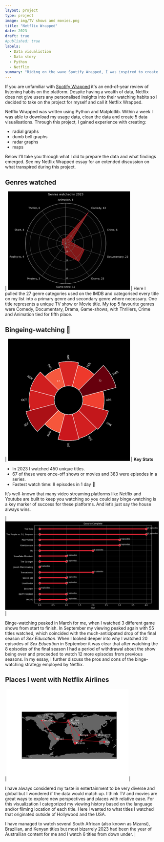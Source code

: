 ```yaml
---
layout: project
type: project
image: img/TV shows and movies.png
title: "Netflix Wrapped"
date: 2023
draft: true
#published: true
labels:
  - Data visualistion
  - Data story
  - Python
  - Netflix
summary: "Riding on the wave Spotify Wrapped, I was inspired to create 5 data visualisations which summarise my Netflix watching habits for 2023."
---
```

If you are unfamiliar with [Spotify Wrapped](https://en.wikipedia.org/wiki/Spotify_Wrapped) it's an end-of-year review of listening habits on the platform. Despite having a wealth of data, Netflix does not give users any personalised insights into their watching habits so I decided to take on the project for myself and call it Netflix Wrapped.

Netflix Wrapped was written using Python and Matplotlib. Within a week I was able to download my usage data, clean the data and create 5 data visualisations. Through this project, I gained experience with creating:
* radial graphs
* dumb bell graphs
* radar graphs
* maps

Below I'll take you through what I did to prepare the data and what findings emerged. See my Netflix Wrapped essay for an extended discussion on what transpired during this project.

## Genres watched

| <img width="400px" class="rounded float-start pe-4" src="../img/netflix_genres.png"> | Here I pulled the 27 genre categories used on the IMDB and categorised every title on my list into a primary genre and secondary genre where necessary. One title represents a unique TV show or Movie title.
My top 5 favourite genres were Comedy, Documentary, Drama, Game-shows, with Thrillers, Crime and Animation tied for fifth place. 



## Bingeing-watching 🍿

| <img width="400px" class="rounded float-start pe-4" src="../img/netflix_radial_plot.png"> | 
**Key Stats**
- In 2023 I watched 450 unique titles. 
- 67 of these were once-off shows or movies and 383 were episodes in a series.
- Fastest watch time: 8 episodes in 1 day 🏁

It’s well-known that many video streaming platforms like Netflix and Youtube are built to keep you watching so you could say binge-watching is a key marker of success for these platforms. And let’s just say the house always wins.

| <img width="600px" 
     class="rounded float-start pe-4" 
     src="../img/netflix_fastest.png"> |

Binge-watching peaked in March for me, when I watched 3 different game shows from start to finish. In September my viewing peaked again with 55 titles watched, which coincided with the much-anticipated drop of the final season of _Sex Education_. When I looked deeper into why I watched 20 episodes of _Sex Education_ in September it was clear that after watching the 8 episodes of the final season I had a period of withdrawal about the show being over and proceeded to watch 12 more episodes from previous seasons. In my essay, I further discuss the pros and cons of the binge-watching strategy employed by Netflix.

## Places I went with Netflix Airlines 

|<img width="400px" 
     class="rounded float-start pe-4" 
     src="../img/netflix_map (1).png">|
     
I have always considered my taste in entertainment to be very diverse and global but I wondered if the data would match up. I think TV and movies are great ways to explore new perspectives and places with relative ease. For this visualization I categorized my viewing history based on the language and/or filming location of each title. Here I wanted to what titles I watched that originated outside of Hollywood and the USA.

I have managed to watch several South African (also known as Mzansi), Brazilian, and Kenyan titles but most bizarrely 2023 had been the year of Austrailian content for me and I watch 6 titles from down under. |


